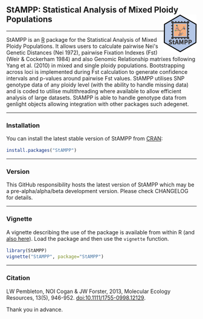 ## StAMPP: Statistical Analysis of Mixed Ploidy Populations <img align="right" src="inst/StAMPP.svg" height="100">

<!-- [Luke W Pembleton](https://website.com) personal website to be added -->

---

StAMPP is an [R](https://www.r-project.org) package for the Statistical Analysis of Mixed Ploidy Populations. It allows users to calculate pairwise Nei's Genetic Distances (Nei 1972), pairwise Fixation Indexes (Fst) (Weir & Cockerham 1984) and also Genomic Relationship matrixes following Yang et al. (2010) in mixed and single ploidy populations. Bootstrapping across loci is implemented during Fst calculation to generate confidence intervals and p-values around pairwise Fst values. StAMPP utilises SNP genotype data of any ploidy level (with the ability to handle missing data) and is coded to utilise multithreading where available to allow efficient analysis of large datasets. StAMPP is able to handle genotype data from genlight objects allowing integration with other packages such adegenet. 

---

### Installation

You can install the latest stable version of StAMPP from [CRAN](https://cran.r-project.org/package=StAMPP):

```r
install.packages("StAMPP")
```

---

### Version

This GitHub responsibility hosts the latest version of StAMPP which may be a pre-alpha/alpha/beta development version. Please check CHANGELOG for details.

---

### Vignette

A vignette describing the use of the package is available from within
R (and [also here](https://cran.r-project.org/package=StAMPP/StAMPP.pdf)). Load the package
and then use the `vignette` function.

```r
library(StAMPP)
vignette("StAMPP", package="StAMPP")
```

---

### Citation

LW Pembleton, NOI Cogan & JW Forster, 2013, Molecular Ecology Resources, 13(5), 946-952. [doi:10.1111/1755-0998.12129](https://doi.org/10.1111/1755-0998.12129).

Thank you in advance.
